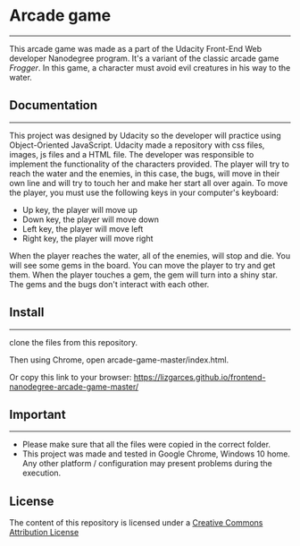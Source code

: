 # Arcade game
___

This arcade game was made as a part of the Udacity Front-End Web developer Nanodegree program.
It's a variant of the classic arcade game _Frogger_. In this game, a character must avoid evil creatures in his way to the water.

## Documentation
___
This project was designed by Udacity so the developer will practice using Object-Oriented JavaScript. Udacity made a repository with css files, images, js files and a HTML file. The developer was responsible to implement the functionality of the characters provided.
The player will try to reach the water and the enemies, in this case, the bugs, will move in their own line and will try to touch her and make her start all over again.
To move the player, you must use the following keys in your computer's keyboard:
- Up key, the player will move up
- Down key, the player will move down
- Left key, the player will move left
- Right key, the player will move right

When the player reaches the water, all of the enemies, will stop and die.
You will see some gems in the board. You can move the player to try and get them. When the player touches a gem, the gem will turn into a shiny star.
The gems and the bugs don't interact with each other.
## Install
___

clone the files from this repository.

Then using Chrome, open arcade-game-master/index.html.

Or copy this link to your browser:
https://lizgarces.github.io/frontend-nanodegree-arcade-game-master/

## Important
___
- Please make sure that all the files were copied in the correct folder.
- This project was made and tested in Google Chrome, Windows 10 home. Any other platform / configuration may present problems during the execution.
## License
The content of this repository is licensed under a [Creative Commons Attribution License](https://creativecommons.org/licenses/by/3.0/us/)
